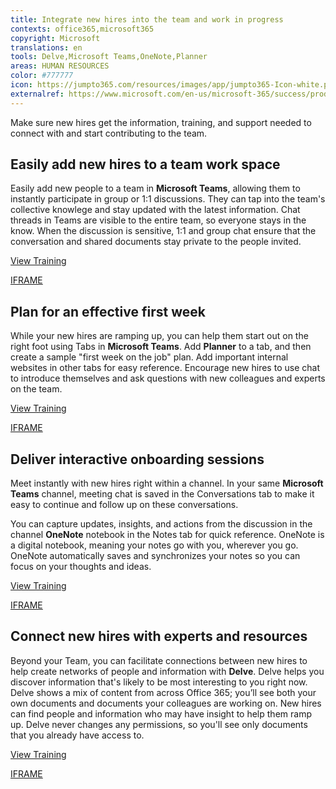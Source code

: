```yaml
---
title: Integrate new hires into the team and work in progress
contexts: office365,microsoft365
copyright: Microsoft
translations: en
tools: Delve,Microsoft Teams,OneNote,Planner
areas: HUMAN RESOURCES
color: #777777
icon: https://jumpto365.com/resources/images/app/jumpto365-Icon-white.png
externalref: https://www.microsoft.com/en-us/microsoft-365/success/productivitylibrary/integrate-new-hires-into-the-team-and-work-in-progress
---
```

Make sure new hires get the information, training, and support needed to connect with and start contributing to the team. 


## Easily add new hires to a team work space

Easily add new people to a team in **Microsoft Teams**, allowing them to instantly participate in group or 1:1 discussions. They can tap into the team's collective knowlege and stay updated with the latest information. Chat threads in Teams are visible to the entire team, so everyone stays in the know. When the discussion is sensitive, 1:1 and group chat ensure that the conversation and shared documents stay private to the people invited. 

[View Training](https://support.office.com/en-US/article/Teams-and-Channels-df38ae23-8f85-46d3-b071-cb11b9de5499)

[IFRAME](https://www.microsoft.com/en-us/videoplayer/embed/RE1UMOO)

## Plan for an effective first week

While your new hires are ramping up, you can help them start out on the right foot using Tabs in **Microsoft Teams**. Add **Planner** to a tab, and then create a sample "first week on the job" plan. Add important internal websites in other tabs for easy reference. Encourage new hires to use chat to introduce themselves and ask questions with new colleagues and experts on the team.

[View Training](https://support.office.com/en-US/article/Get-started-quickly-with-Microsoft-Planner-4a9a13c6-3adf-4a60-a6fc-15c0b15e16fc)

[IFRAME](https://www.microsoft.com/en-us/videoplayer/embed/RE1URWS)

## Deliver interactive onboarding sessions

Meet instantly with new hires right within a channel. In your same **Microsoft Teams** channel, meeting chat is saved in the Conversations tab to make it easy to continue and follow up on these conversations.

You can capture updates, insights, and actions from the discussion in the channel **OneNote** notebook in the Notes tab for quick reference. OneNote is a digital notebook, meaning your notes go with you, wherever you go. OneNote automatically saves and synchronizes your notes so you can focus on your thoughts and ideas.

[View Training](https://support.office.com/en-US/article/OneNote-2016-training-51d1d95b-bdf4-48df-acad-a3331dec8f97)

[IFRAME](https://www.microsoft.com/en-us/videoplayer/embed/RE1UCnc)

## Connect new hires with experts and resources

Beyond your Team, you can facilitate connections between new hires to help create networks of people and information with **Delve**. Delve helps you discover information that's likely to be most interesting to you right now. Delve shows a mix of content from across Office 365; you’ll see both your own documents and documents your colleagues are working on. New hires can find people and information who may have insight to help them ramp up. Delve never changes any permissions, so you'll see only documents that you already have access to.

[View Training](https://support.office.com/en-US/article/What-is-Office-Delve-1315665a-c6af-4409-a28d-49f8916878ca)

[IFRAME](https://www.microsoft.com/en-us/videoplayer/embed/RE1TwTh)


